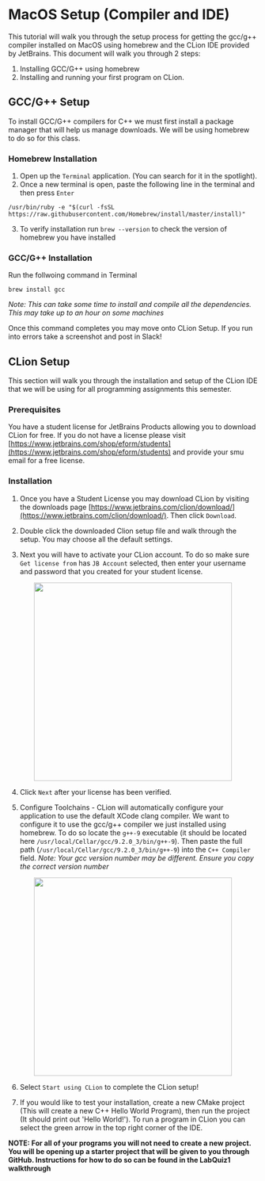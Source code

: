 # MacOS Setup (Compiler and IDE)

This tutorial will walk you through the setup process for getting the gcc/g++ compiler installed on MacOS using homebrew and the CLion IDE provided by JetBrains. This document will walk you through 2 steps:

1. Installing GCC/G++ using homebrew
2. Installing and running your first program on CLion.

## GCC/G++ Setup

To install GCC/G++ compilers for C++ we must first install a package manager that will help us manage downloads. We will be using homebrew to do so for this class.

### Homebrew Installation

1. Open up the `Terminal` application. (You can search for it in the spotlight).
2. Once a new terminal is open, paste the following line in the terminal and then press `Enter`

```
/usr/bin/ruby -e "$(curl -fsSL https://raw.githubusercontent.com/Homebrew/install/master/install)"
```

3. To verify installation run `brew --version` to check the version of homebrew you have installed

### GCC/G++ Installation

Run the follwoing command in Terminal

```
brew install gcc
```

_Note: This can take some time to install and compile all the dependencies. This may take up to an hour on some machines_

Once this command completes you may move onto CLion Setup. If you run into errors take a screenshot and post in Slack!

## CLion Setup

This section will walk you through the installation and setup of the CLion IDE that we will be using for all programming assignments this semester.

### Prerequisites

You have a student license for JetBrains Products allowing you to download CLion for free. If you do not have a license please visit [https://www.jetbrains.com/shop/eform/students](https://www.jetbrains.com/shop/eform/students) and provide your smu email for a free license.

### Installation

1. Once you have a Student License you may download CLion by visiting the downloads page [https://www.jetbrains.com/clion/download/](https://www.jetbrains.com/clion/download/). Then click `Download`.

2. Double click the downloaded Clion setup file and walk through the setup. You may choose all the default settings.

3. Next you will have to activate your CLion account. To do so make sure `Get license from` has `JB Account` selected, then enter your username and password that you created for your student license.

<div style="text-align: center;">
  <image src="./images/clion-1.png" width="400px" />
</div>

4. Click `Next` after your license has been verified.

5. Configure Toolchains - CLion will automatically configure your application to use the default XCode clang compiler. We want to configure it to use the gcc/g++ compiler we just installed using homebrew. To do so locate the `g++-9` executable (it should be located here `/usr/local/Cellar/gcc/9.2.0_3/bin/g++-9`). Then paste the full path (`/usr/local/Cellar/gcc/9.2.0_3/bin/g++-9`) into the `C++ Compiler` field. _Note: Your gcc version number may be different. Ensure you copy the correct version number_

<div style="text-align: center;">
  <image src="./images/clion-2.png" width="400px" />
</div>

6. Select `Start using CLion` to complete the CLion setup!

7. If you would like to test your installation, create a new CMake project (This will create a new C++ Hello World Program), then run the project (It should print out 'Hello World!'). To run a program in CLion you can select the green arrow in the top right corner of the IDE.

**NOTE: For all of your programs you will not need to create a new project. You will be opening up a starter project that will be given to you through GitHub. Instructions for how to do so can be found in the LabQuiz1 walkthrough**
